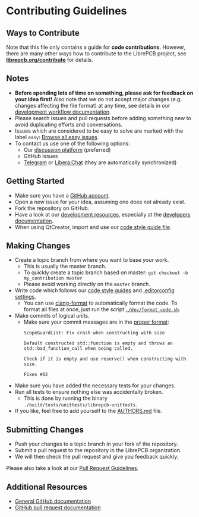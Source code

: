 # Contributing Guidelines

## Ways to Contribute

Note that this file only contains a guide for **code contributions**. However,
there are many other ways how to contribute to the LibrePCB project, see
**[librepcb.org/contribute](https://librepcb.org/contribute/)** for details.

## Notes

- **Before spending lots of time on something, please ask for feedback on
  your idea first!** Also note that we do not accept major changes
  (e.g. changes affecting the file format) at any time, see details in our
  [development workflow documentation](https://developers.librepcb.org/da/dbc/doc_release_workflow.html#doc_release_workflow_branches).
- Please search issues and pull requests before adding something new to avoid duplicating efforts and conversations.
- Issues which are considered to be easy to solve are marked with the label `easy`:
  [Browse all easy issues](https://github.com/LibrePCB/LibrePCB/labels/easy).
- To contact us use one of the following options:
  - Our [discussion platform](https://librepcb.discourse.group/) (preferred)
  - GitHub issues
  - [Telegram](https://telegram.me/LibrePCB_dev) or
    [Libera.Chat](https://web.libera.chat/?channels=#librepcb)
    (they are automatically synchronized)

## Getting Started

- Make sure you have a [GitHub account](https://github.com/signup/free).
- Open a new issue for your idea, assuming one does not already exist.
- Fork the repository on GitHub.
- Have a look at our
  [development resources](https://github.com/LibrePCB/LibrePCB/tree/master/dev),
  especially at the [developers documentation](https://developers.librepcb.org/).
- When using QtCreator, import and use our
  [code style guide file](https://github.com/LibrePCB/LibrePCB/blob/master/dev/CodingStyle_QtCreator.xml).

## Making Changes

- Create a topic branch from where you want to base your work.
  - This is usually the master branch.
  - To quickly create a topic branch based on master:
    `git checkout -b my_contribution master`
  - Please avoid working directly on the `master` branch.
- Write code which follows our
  [code style guides](https://developers.librepcb.org/df/d24/doc_code_style_guide.html)
  and [.editorconfig settings](https://github.com/LibrePCB/LibrePCB/blob/master/.editorconfig).
  - You can use [clang-format](https://clang.llvm.org/docs/ClangFormat.html) to
    automatically format the code. To format all files at once, just run the
    script [`./dev/format_code.sh`](dev/format_code.sh).
- Make commits of logical units.
  - Make sure your commit messages are in the
    [proper format](http://chris.beams.io/posts/git-commit/):
    ```
    ScopeGuardList: Fix crash when constructing with size

    Default constructed std::function is empty and throws an
    std::bad_function_call when being called.

    Check if it is empty and use reserve() when constructing with size.

    Fixes #62
    ```
- Make sure you have added the necessary tests for your changes.
- Run all tests to ensure nothing else was accidentally broken.
  - This is done by running the binary
    `./build/tests/unittests/librepcb-unittests`.
- If you like, feel free to add yourself to the
  [AUTHORS.md](https://github.com/LibrePCB/LibrePCB/blob/master/AUTHORS.md)
  file.

## Submitting Changes

- Push your changes to a topic branch in your fork of the repository.
- Submit a pull request to the repository in the LibrePCB organization.
- We will then check the pull request and give you feedback quickly.

Please also take a look at our
[Pull Request Guidelines](https://developers.librepcb.org/df/d30/doc_developers.html#doc_developers_pullrequests).

## Additional Resources

- [General GitHub documentation](https://help.github.com/)
- [GitHub pull request documentation](https://help.github.com/send-pull-requests/)
